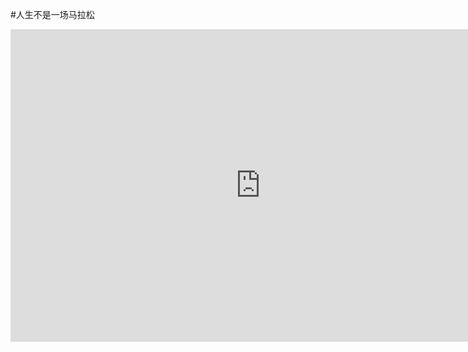#人生不是一场马拉松


<iframe height=500 width=800 src="http://player.youku.com/embed/XNzExNzAwMzEy" frameborder=0 allowfullscreen></iframe>
